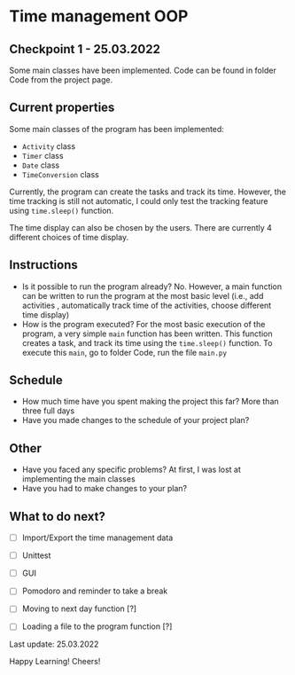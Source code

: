 # Time management OOP

## Checkpoint 1 - 25.03.2022

Some main classes have been implemented. Code can be found in folder Code
from the project page.

## Current properties

Some main classes of the program has been implemented:
- `Activity` class
- `Timer` class
- `Date` class
- `TimeConversion` class

Currently, the program can create the tasks and track its time. However,
the time tracking is still not automatic, I could only test the tracking
feature using `time.sleep()` function.

The time display can also be chosen by the users. There are currently
4 different choices of time display.


## Instructions

 - Is it possible to run the program already? No. However, a main function
can be written to run the program at the most basic level (i.e., add activities
, automatically track time of the activities, choose different time display)
 - How is the program executed? For the most basic execution of the program,
a very simple `main` function has been written. This function creates a task,
and track its time using the `time.sleep()` function. To execute this `main`,
go to folder Code, run the file `main.py`

## Schedule

 - How much time have you spent making the project this far? More than three full days
 - Have you made changes to the schedule of your project plan?

## Other

 - Have you faced any specific problems? At first, I was lost at implementing the main classes
 - Have you had to make changes to your plan?
 
## What to do next?

- [ ] Import/Export the time management data
- [ ] Unittest
- [ ] GUI
- [ ] Pomodoro and reminder to take a break
- [ ] Moving to next day function [?]
- [ ] Loading a file to the program function [?]


Last update: 25.03.2022

Happy Learning! Cheers!
